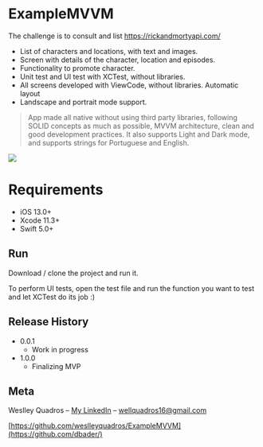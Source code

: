 # ExampleMVVM
 The challenge is to consult and list https://rickandmortyapi.com/

- List of characters and locations, with text and images.
- Screen with details of the character, location and episodes.
- Functionality to promote character.
- Unit test and UI test with XCTest, without libraries.
- All screens developed with ViewCode, without libraries. Automatic layout
- Landscape and portrait mode support.

> App made all native without using third party libraries, following SOLID concepts as much as possible, MVVM architecture, clean and good development practices. It also supports Light and Dark mode, and supports strings for Portuguese and English.


![](appDemo.gif)


# Requirements

- iOS 13.0+
- Xcode 11.3+
- Swift 5.0+


## Run

Download / clone the project and run it.

To perform UI tests, open the test file and run the function you want to test and let XCTest do its job :)

## Release History

* 0.0.1
    * Work in progress
* 1.0.0
    * Finalizing MVP

## Meta

Weslley Quadros – [My LinkedIn](https://www.linkedin.com/in/weslleyquadros/) – wellquadros16@gmail.com

[https://github.com/weslleyquadros/ExampleMVVM](https://github.com/dbader/)
